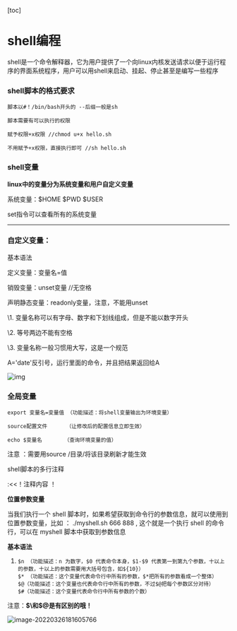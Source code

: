 [toc]

# shell编程

shell是一个命令解释器，它为用户提供了一个向linux内核发送请求以便于运行程序的界面系统程序，用户可以用shell来启动、挂起、停止甚至是编写一些程序

 

### shell脚本的格式要求

```
脚本以#！/bin/bash开头的 --后缀一般是sh

脚本需要有可以执行的权限

赋予权限+x权限 //chmod u+x hello.sh

不用赋予+x权限，直接执行即可 //sh hello.sh
```

 

### shell变量

**linux中的变量分为系统变量和用户自定义变量**

系统变量：$HOME   $PWD  $USER

set指令可以查看所有的系统变量

****



### 自定义变量：

基本语法

定义变量：变量名=值

销毁变量：unset变量  //无空格

声明静态变量：readonly变量，注意，不能用unset

\1.  变量名称可以有字母、数字和下划线组成，但是不能以数字开头

\2.  等号两边不能有空格

\3.  变量名称一般习惯用大写，这是一个规范

 

A='date'反引号，运行里面的命令，并且把结果返回给A

![img](https://s2.loli.net/2022/03/26/Xp71WsPxrqO4Tec.jpg)

 

### 全局变量

```
export 变量名=变量值 （功能描述：将shell变量输出为环境变量）

source配置文件      （让修改后的配置信息立即生效）

echo $变量名       （查询环境变量的值）
```

注意 ：需要用source /目录/将该目录刷新才能生效

 

shell脚本的多行注释

:<<！注释内容 ！

 

**位置参数变量**

当我们执行一个 shell 脚本时，如果希望获取到命令行的参数信息，就可以使用到位置参数变量，比如 ： ./myshell.sh 666 888 , 这个就是一个执行 shell 的命令行，可以在 myshell 脚本中获取到参数信息

 

**基本语法**

1. ```
   $n （功能描述：n 为数字，$0 代表命令本身，$1-$9 代表第一到第九个参数，十以上的参数，十以上的参数需要用大括号包含，如${10}）
   $* （功能描述：这个变量代表命令行中所有的参数，$*把所有的参数看成一个整体）
   $@（功能描述：这个变量也代表命令行中所有的参数，不过$@把每个参数区分对待）
   $#（功能描述：这个变量代表命令行中所有参数的个数）
   ```

   

注意：**$\和$@是有区别的哦！**

![image-20220326181605766](https://s2.loli.net/2022/03/26/IFeMTZ9qtxjd3rV.png)